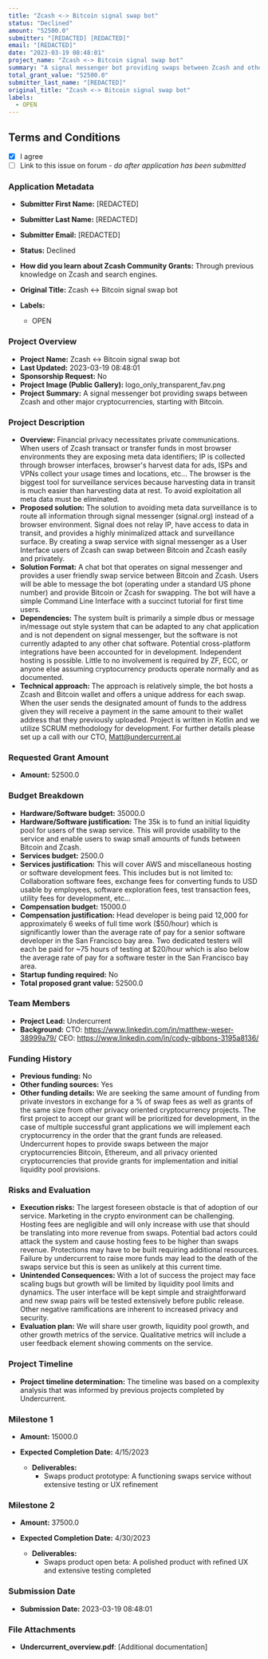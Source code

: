 ```yaml
---
title: "Zcash <-> Bitcoin signal swap bot"
status: "Declined"
amount: "52500.0"
submitter: "[REDACTED] [REDACTED]"
email: "[REDACTED]"
date: "2023-03-19 08:48:01"
project_name: "Zcash <-> Bitcoin signal swap bot"
summary: "A signal messenger bot providing swaps between Zcash and other major cryptocurrencies, starting with Bitcoin."
total_grant_value: "52500.0"
submitter_last_name: "[REDACTED]"
original_title: "Zcash <-> Bitcoin signal swap bot"
labels:
  - OPEN
---
```


## Terms and Conditions

- [X] I agree
- [ ] Link to this issue on forum - _do after application has been submitted_

### Application Metadata

- **Submitter First Name:**
  [REDACTED]
- **Submitter Last Name:**
  [REDACTED]
- **Submitter Email:**
  [REDACTED]
- **Status:**
  Declined
- **How did you learn about Zcash Community Grants:**
  Through previous knowledge on Zcash and search engines.
- **Original Title:**
  Zcash <-> Bitcoin signal swap bot

- **Labels:**
  - OPEN

### Project Overview

- **Project Name:**
  Zcash <-> Bitcoin signal swap bot
- **Last Updated:**
  2023-03-19 08:48:01
- **Sponsorship Request:**
  No
- **Project Image (Public Gallery):**
  logo_only_transparent_fav.png
- **Project Summary:**
  A signal messenger bot providing swaps between Zcash and other major cryptocurrencies, starting with Bitcoin.

### Project Description

- **Overview:**
  Financial privacy necessitates private communications. When users of Zcash transact or transfer funds in most browser environments they are exposing meta data identifiers; IP is collected through browser interfaces, browser's harvest data for ads, ISPs and VPNs collect your usage times and locations, etc... The browser is the biggest tool for surveillance services because harvesting data in transit is much easier than harvesting data at rest. To avoid exploitation all meta data must be eliminated.
- **Proposed solution:**
  The solution to avoiding meta data surveillance is to route all information through signal messenger (signal.org) instead of a browser environment. Signal does not relay IP, have access to data in transit, and provides a highly minimalized attack and surveillance surface. By creating a swap service with signal messenger as a User Interface users of Zcash can swap between Bitcoin and Zcash easily and privately.
- **Solution Format:**
  A chat bot that operates on signal messenger and provides a user friendly swap service between Bitcoin and Zcash. Users will be able to message the bot (operating under a standard US phone number) and provide Bitcoin or Zcash for swapping. The bot will have a simple Command Line Interface with a succinct tutorial for first time users.
- **Dependencies:**
  The system built is primarily a simple dbus or message in/message out style system that can be adapted to any chat application and is not dependent on signal messenger, but the software is not currently adapted to any other chat software. Potential cross-platform integrations have been accounted for in development. Independent hosting is possible. Little to no involvement is required by ZF, ECC, or anyone else assuming cryptocurrency products operate normally and as documented.
- **Technical approach:**
  The approach is relatively simple, the bot hosts a Zcash and Bitcoin wallet and offers a unique address for each swap. When the user sends the designated amount of funds to the address given they will receive a payment in the same amount to their wallet address that they previously uploaded. Project is written in Kotlin and we utilize SCRUM methodology for development. For further details please set up a call with our CTO, Matt@undercurrent.ai

### Requested Grant Amount

- **Amount:**
  52500.0

### Budget Breakdown

- **Hardware/Software budget:**
  35000.0
- **Hardware/Software justification:**
  The 35k is to fund an initial liquidity pool for users of the swap service. This will provide usability to the service and enable users to swap small amounts of funds between Bitcoin and Zcash.
- **Services budget:**
  2500.0
- **Services justification:**
  This will cover AWS and miscellaneous hosting or software development fees. This includes but is not limited to: Collaboration software fees, exchange fees for converting funds to USD usable by employees, software exploration fees, test transaction fees, utility fees for development, etc...
- **Compensation budget:**
  15000.0
- **Compensation justification:**
  Head developer is being paid 12,000 for approximately 6 weeks of full time work ($50/hour) which is significantly lower than the average rate of pay for a senior software developer in the San Francisco bay area. Two dedicated testers will each be paid for ~75 hours of testing at $20/hour which is also below the average rate of pay for a software tester in the San Francisco bay area.
- **Startup funding required:**
  No
- **Total proposed grant value:**
  52500.0

### Team Members

- **Project Lead:**
  Undercurrent
- **Background:**
  CTO: https://www.linkedin.com/in/matthew-weser-38999a79/ CEO: https://www.linkedin.com/in/cody-gibbons-3195a8136/

### Funding History

- **Previous funding:**
  No
- **Other funding sources:**
  Yes
- **Other funding details:**
  We are seeking the same amount of funding from private investors in exchange for a % of swap fees as well as grants of the same size from other privacy oriented cryptocurrency projects. The first project to accept our grant will be prioritized for development, in the case of multiple successful grant applications we will implement each cryptocurrency in the order that the grant funds are released. Undercurrent hopes to provide swaps between the major cryptocurrencies Bitcoin, Ethereum, and all privacy oriented cryptocurrencies that provide grants for implementation and initial liquidity pool provisions.

### Risks and Evaluation

- **Execution risks:**
  The largest foreseen obstacle is that of adoption of our service. Marketing in the crypto environment can be challenging. Hosting fees are negligible and will only increase with use that should be translating into more revenue from swaps. Potential bad actors could attack the system and cause hosting fees to be higher than swaps revenue. Protections may have to be built requiring additional resources. Failure by undercurrent to raise more funds may lead to the death of the swaps service but this is seen as unlikely at this current time.
- **Unintended Consequences:**
  With a lot of success the project may face scaling bugs but growth will be limited by liquidity pool limits and dynamics. The user interface will be kept simple and straightforward and new swap pairs will be tested extensively before public release. Other negative ramifications are inherent to increased privacy and security.
- **Evaluation plan:**
  We will share user growth, liquidity pool growth, and other growth metrics of the service. Qualitative metrics will include a user feedback element showing comments on the service.

### Project Timeline

- **Project timeline determination:**
  The timeline was based on a complexity analysis that was informed by previous projects completed by Undercurrent.

### Milestone 1

- **Amount:**
  15000.0
- **Expected Completion Date:**
  4/15/2023

  - **Deliverables:**
    - Swaps product prototype: A functioning swaps service without extensive testing or UX refinement

### Milestone 2

- **Amount:**
  37500.0
- **Expected Completion Date:**
  4/30/2023

  - **Deliverables:**
    - Swaps product open beta: A polished product with refined UX and extensive testing completed

### Submission Date

- **Submission Date:**
  2023-03-19 08:48:01

### File Attachments

- **Undercurrent_overview.pdf**: [Additional documentation]

